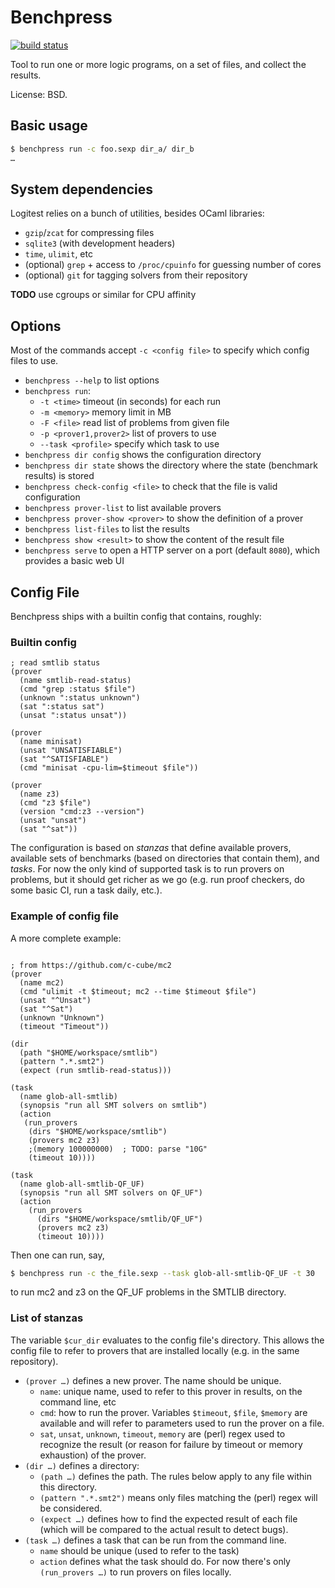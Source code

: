 # Benchpress

[![build status](https://travis-ci.org/sneeuwballen/benchpress.svg?branch=master "build status")](https://travis-ci.org/sneeuwballen/benchpress)

Tool to run one or more logic programs, on a set of files, and collect the
results.

License: BSD.

## Basic usage

```sh
$ benchpress run -c foo.sexp dir_a/ dir_b
…
```

## System dependencies

Logitest relies on a bunch of utilities, besides OCaml libraries:

- `gzip`/`zcat` for compressing files
- `sqlite3` (with development headers)
- `time`, `ulimit`, etc
- (optional) `grep` + access to `/proc/cpuinfo` for guessing number of cores
- (optional) `git` for tagging solvers from their repository

**TODO** use cgroups or similar for CPU affinity

## Options

Most of the commands accept `-c <config file>` to specify which config files to use.

- `benchpress --help` to list options
- `benchpress run`:
  * `-t <time>` timeout (in seconds) for each run
  * `-m <memory>` memory limit in MB
  * `-F <file>` read list of problems from given file
  * `-p <prover1,prover2>` list of provers to use
  * `--task <profile>` specify which task to use
- `benchpress dir config` shows the configuration directory
- `benchpress dir state` shows the directory where the state (benchmark results) is stored
- `benchpress check-config <file>` to check that the file is valid configuration
- `benchpress prover-list` to list available provers
- `benchpress prover-show <prover>` to show the definition of a prover
- `benchpress list-files` to list the results
- `benchpress show <result>` to show the content of the result file
- `benchpress serve` to open a HTTP server on a port (default `8080`),
  which provides a basic web UI

## Config File

Benchpress ships with a builtin config that contains, roughly:

### Builtin config

```sexp
; read smtlib status
(prover
  (name smtlib-read-status)
  (cmd "grep :status $file")
  (unknown ":status unknown")
  (sat ":status sat")
  (unsat ":status unsat"))

(prover
  (name minisat)
  (unsat "UNSATISFIABLE")
  (sat "^SATISFIABLE")
  (cmd "minisat -cpu-lim=$timeout $file"))

(prover
  (name z3)
  (cmd "z3 $file")
  (version "cmd:z3 --version")
  (unsat "unsat")
  (sat "^sat"))
```


The configuration is based on _stanzas_ that define available provers, available
sets of benchmarks (based on directories that contain  them), and _tasks_.
For now the only kind of supported task is to run provers on problems,
but it should get richer as we go (e.g. run proof checkers, do some basic CI,
run a task daily, etc.).

### Example of config file

A more complete example:

```sexp

; from https://github.com/c-cube/mc2
(prover
  (name mc2)
  (cmd "ulimit -t $timeout; mc2 --time $timeout $file")
  (unsat "^Unsat")
  (sat "^Sat")
  (unknown "Unknown")
  (timeout "Timeout"))

(dir
  (path "$HOME/workspace/smtlib")
  (pattern ".*.smt2")
  (expect (run smtlib-read-status)))

(task
  (name glob-all-smtlib)
  (synopsis "run all SMT solvers on smtlib")
  (action
   (run_provers
    (dirs "$HOME/workspace/smtlib")
    (provers mc2 z3)
    ;(memory 100000000)  ; TODO: parse "10G"
    (timeout 10))))

(task
  (name glob-all-smtlib-QF_UF)
  (synopsis "run all SMT solvers on QF_UF")
  (action
    (run_provers
      (dirs "$HOME/workspace/smtlib/QF_UF")
      (provers mc2 z3)
      (timeout 10))))
```

Then one can run, say,
```sh
$ benchpress run -c the_file.sexp --task glob-all-smtlib-QF_UF -t 30
```
to run mc2 and z3 on the QF_UF problems in the SMTLIB directory.

### List of stanzas

The variable `$cur_dir` evaluates to the config file's directory. This allows
the config file to refer to provers that are installed locally (e.g. in the
same repository).

- `(prover …)` defines a new prover. The name should be unique.
  * `name`: unique name, used to refer to this prover in results, on the command line, etc
  * `cmd`: how to run the prover. Variables `$timeout`, `$file`, `$memory` are
    available and will refer to parameters used to run the prover on a file.
  * `sat`, `unsat`, `unknown`, `timeout`, `memory` are (perl) regex used to recognize
    the result (or reason for failure by timeout or memory exhaustion) of the prover.
- `(dir …)` defines a directory:
  * `(path …)` defines the path. The rules below apply to any file within this directory.
  * `(pattern ".*.smt2")` means only files matching the (perl) regex will be considered.
  * `(expect …)` defines how to find the expected result of each file (which will
    be compared to the actual result to detect bugs).
- `(task …)` defines a task that can be run from the command line.
  * `name` should be unique (used to refer to the task)
  * `action` defines what the task should do.
    For now there's only `(run_provers …)` to run provers on files locally.
